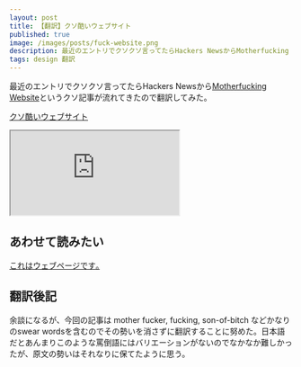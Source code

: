 ```yaml
---
layout: post
title: 【翻訳】クソ酷いウェブサイト
published: true
image: /images/posts/fuck-website.png
description: 最近のエントリでクソクソ言ってたらHackers NewsからMotherfucking Websiteというクソ記事が流れてきたので翻訳してみた。
tags: design 翻訳
---
```


最近のエントリでクソクソ言ってたらHackers Newsから[Motherfucking Website](http://motherfuckingwebsite.com/)というクソ記事が流れてきたので翻訳してみた。

[クソ酷いウェブサイト](http://toshimaru.net/motherfuckingwebsite/)

<iframe src="http://toshimaru.net/motherfuckingwebsite/"></iframe>

## あわせて読みたい

[これはウェブページです｡](http://justinjackson.ca/words_japan.html)

## 翻訳後記

余談になるが、今回の記事は mother fucker, fucking, son-of-bitch などかなりのswear wordsを含むのでその勢いを消さずに翻訳することに努めた。日本語だとあんまりこのような罵倒語にはバリエーションがないのでなかなか難しかったが、原文の勢いはそれなりに保てたように思う。
